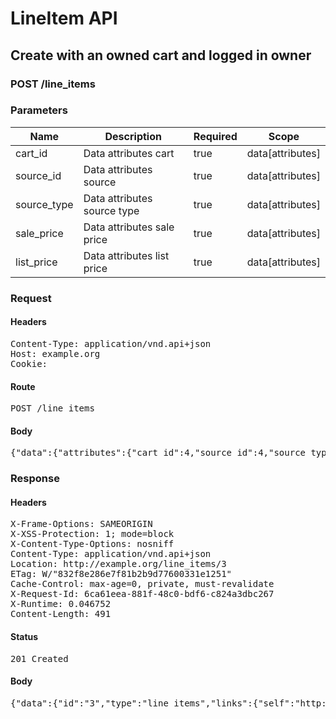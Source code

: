 # LineItem API

## Create with an owned cart and logged in owner

### POST /line_items

### Parameters

| Name | Description | Required | Scope |
|------|-------------|----------|-------|
| cart_id | Data attributes cart | true | data[attributes] |
| source_id | Data attributes source | true | data[attributes] |
| source_type | Data attributes source type | true | data[attributes] |
| sale_price | Data attributes sale price | true | data[attributes] |
| list_price | Data attributes list price | true | data[attributes] |

### Request

#### Headers

<pre>Content-Type: application/vnd.api+json
Host: example.org
Cookie: </pre>

#### Route

<pre>POST /line_items</pre>

#### Body

<pre>{"data":{"attributes":{"cart_id":4,"source_id":4,"source_type":"Item","sale_price":1.0,"list_price":1.0},"type":"line_items"}}</pre>

### Response

#### Headers

<pre>X-Frame-Options: SAMEORIGIN
X-XSS-Protection: 1; mode=block
X-Content-Type-Options: nosniff
Content-Type: application/vnd.api+json
Location: http://example.org/line_items/3
ETag: W/&quot;832f8e286e7f81b2b9d77600331e1251&quot;
Cache-Control: max-age=0, private, must-revalidate
X-Request-Id: 6ca61eea-881f-48c0-bdf6-c824a3dbc267
X-Runtime: 0.046752
Content-Length: 491</pre>

#### Status

<pre>201 Created</pre>

#### Body

<pre>{"data":{"id":"3","type":"line_items","links":{"self":"http://example.org/line_items/3"},"attributes":{"cart_id":4,"sale_price":"1.0","list_price":"1.0","quantity":null,"created_at":"2018-02-28T15:46:45.718Z","updated_at":"2018-02-28T15:46:45.718Z","source_id":4,"source_type":"Item","source_sku":"IMASKU","source_name":"An Item","options":{}},"relationships":{"cart":{"links":{"self":"http://example.org/line_items/3/relationships/cart","related":"http://example.org/line_items/3/cart"}}}}}</pre>
